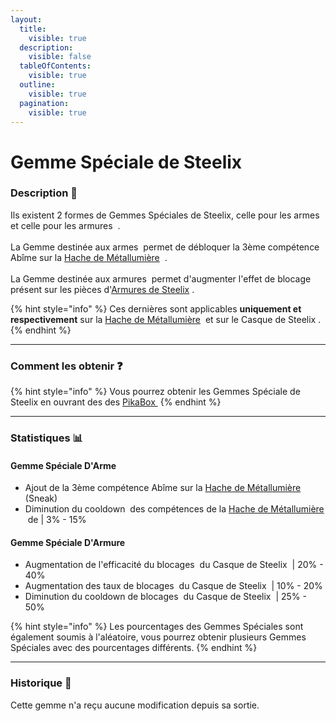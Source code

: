 ```yaml
---
layout:
  title:
    visible: true
  description:
    visible: false
  tableOfContents:
    visible: true
  outline:
    visible: true
  pagination:
    visible: true
---
```


# Gemme Spéciale de Steelix

### Description 📃

Ils existent 2 formes de Gemmes Spéciales de Steelix, celle pour les armes <img src="../../.gitbook/assets/toffy_blackgem (1).png" alt="" data-size="line"> et celle pour les armures <img src="../../.gitbook/assets/toffy_greengem (2).png" alt="" data-size="line"> .\
\
La Gemme destinée aux armes <img src="../../.gitbook/assets/toffy_blackgem (1).png" alt="" data-size="line"> permet de débloquer la 3ème compétence Abîme sur la [Hache de Métallumière](../armes/hache-de-metallumiere.md) <img src="../../.gitbook/assets/steelaxe (3).png" alt="" data-size="line"> .\
\
La Gemme destinée aux armures <img src="../../.gitbook/assets/toffy_greengem (2).png" alt="" data-size="line"> permet d'augmenter l'effet de blocage <img src="../../.gitbook/assets/block (2).png" alt="" data-size="line"> présent sur les pièces d'[Armures de ](../armures/armure-de-scarhino.md)[Steelix](../armures/armure-de-steelix.md) <img src="../../.gitbook/assets/megasteelix_armor (2).png" alt="" data-size="line">.&#x20;

{% hint style="info" %}
Ces dernières sont applicables **uniquement et respectivement** sur la [Hache de Métallumière](../armes/hache-de-metallumiere.md) <img src="../../.gitbook/assets/steelaxe (3).png" alt="" data-size="line">  et sur le Casque de Steelix <img src="../../.gitbook/assets/megastellix_helmet (1).png" alt="" data-size="line">.
{% endhint %}

***

### Comment les obtenir ❓

{% hint style="info" %}
Vous pourrez obtenir les Gemmes Spéciale de Steelix en ouvrant des des  [PikaBox ](../../fonctionnement-du-serveur/boxes.md#contenu-des-boxes)<img src="../../.gitbook/assets/image (130).png" alt="" data-size="line">
{% endhint %}

***

### Statistiques 📊

#### Gemme Spéciale D'Arme <img src="../../.gitbook/assets/toffy_blackgem (1).png" alt="" data-size="line">

* Ajout de la 3ème compétence Abîme sur la [Hache de Métallumière](../armes/hache-de-metallumiere.md) <img src="../../.gitbook/assets/steelaxe (3).png" alt="" data-size="line"> (Sneak) <img src="../../.gitbook/assets/shift (2).png" alt="" data-size="line">
* Diminution du cooldown <img src="../../.gitbook/assets/skill_damage.png" alt="" data-size="line"> des compétences de la [Hache de Métallumière](../armes/hache-de-metallumiere.md) <img src="../../.gitbook/assets/steelaxe (3).png" alt="" data-size="line"> de | 3% - 15%

#### Gemme Spéciale D'Armure <img src="../../.gitbook/assets/toffy_greengem (2).png" alt="" data-size="line">

* Augmentation de l'efficacité du blocages <img src="../../.gitbook/assets/block (2).png" alt="" data-size="line"> du Casque de Steelix <img src="../../.gitbook/assets/megastellix_helmet (2).png" alt="" data-size="line"> | 20% - 40%
* Augmentation des taux de blocages <img src="../../.gitbook/assets/block (2).png" alt="" data-size="line"> du Casque de Steelix <img src="../../.gitbook/assets/megastellix_helmet (2).png" alt="" data-size="line"> | 10% - 20%
* Diminution du cooldown de blocages <img src="../../.gitbook/assets/block (2).png" alt="" data-size="line"> du Casque de Steelix <img src="../../.gitbook/assets/megastellix_helmet (2).png" alt="" data-size="line"> | 25% - 50%

{% hint style="info" %}
Les pourcentages des Gemmes Spéciales sont également soumis à l'aléatoire, vous pourrez obtenir plusieurs Gemmes Spéciales avec des pourcentages différents.
{% endhint %}

***

### Historique 📖

Cette gemme n'a reçu aucune modification depuis sa sortie.
